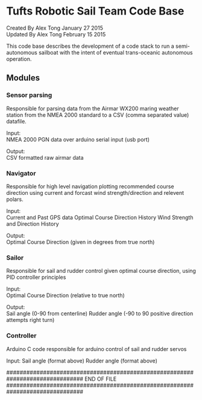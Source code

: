 Tufts Robotic Sail Team Code Base
===

Created By Alex Tong January  27 2015    
Updated By Alex Tong February 15 2015

This code base describes the development of a code stack to run a
semi-autonomous sailboat with the intent of eventual trans-oceanic
autonomous operation. 

Modules
---

### Sensor parsing

Responsible for parsing data from the Airmar WX200 maring weather station from
the NMEA 2000 standard to a CSV (comma separated value) datafile.  

Input:       
NMEA 2000 PGN data over arduino serial input (usb port)

Output:     
CSV formatted raw airmar data 

### Navigator

Responsible for high level navigation plotting recommended course direction 
using current and forcast wind strength/direction and relevent polars.

Input:   
Current and Past GPS data
Optimal Course Direction History
Wind Strength and Direction History

Output:   
Optimal Course Direction (given in degrees from true north)

### Sailor

Responsible for sail and rudder control given optimal course direction,
using PID controller principles

Input:    
Optimal Course Direction (relative to true north)

Output:     
Sail angle (0-90 from centerline)
Rudder angle (-90 to 90 positive direction attempts right turn)

### Controller

Arduino C code responsible for arduino control of sail and rudder servos

Input:
Sail angle (format above)
Rudder angle (format above)

###############################################################################
END OF FILE
###############################################################################